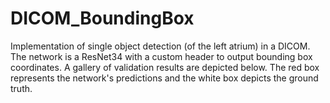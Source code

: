 # DICOM_BoundingBox
Implementation of single object detection (of the left atrium) in a DICOM. The network is a ResNet34 with a custom header to output bounding box coordinates. A gallery of validation results are depicted below. The red box represents the network's predictions and the white box depicts the ground truth. 

